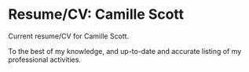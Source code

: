 Resume/CV: Camille Scott
======

Current resume/CV for Camille Scott.

To the best of my knowledge, and up-to-date and accurate listing of my professional activities.
